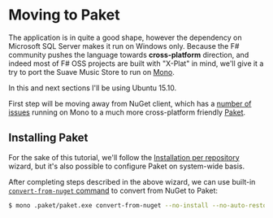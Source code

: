 # Moving to Paket

The application is in quite a good shape, however the dependency on Microsoft SQL Server makes it run on Windows only.
Because the F# community pushes the language towards **cross-platform** direction, and indeed most of F# OSS projects are built with "X-Plat" in mind, we'll give it a try to port the Suave Music Store to run on [Mono](http://www.mono-project.com/).

In this and next sections I'll be using Ubuntu 15.10.

First step will be moving away from NuGet client, which has a [number of issues](https://github.com/NuGet/Home/issues?utf8=%E2%9C%93&q=is%3Aissue+is%3Aopen+mono) running on Mono to a much more cross-platform friendly [Paket](fsprojects.github.io/Paket/).

## Installing Paket

For the sake of this tutorial, we'll follow the [Installation per repository](http://fsprojects.github.io/Paket/installation.html#Installation-per-repository) wizard, but it's also possible to configure Paket on system-wide basis.

After completing steps described in the above wizard, we can use built-in [`convert-from-nuget` command](http://fsprojects.github.io/Paket/paket-convert-from-nuget.html) to convert from NuGet to Paket:

```bash
$ mono .paket/paket.exe convert-from-nuget --no-install --no-auto-restore
```
